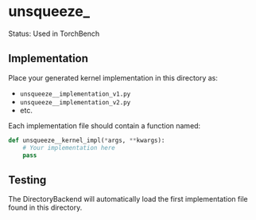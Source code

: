# unsqueeze_

Status: Used in TorchBench

## Implementation

Place your generated kernel implementation in this directory as:
- `unsqueeze__implementation_v1.py`
- `unsqueeze__implementation_v2.py`
- etc.

Each implementation file should contain a function named:
```python
def unsqueeze__kernel_impl(*args, **kwargs):
    # Your implementation here
    pass
```

## Testing

The DirectoryBackend will automatically load the first implementation file found in this directory.
